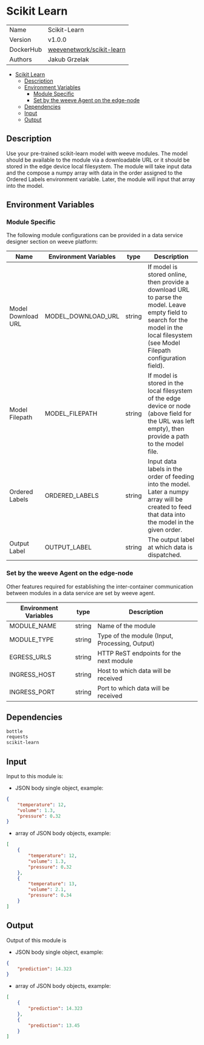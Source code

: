 # Scikit Learn

|           |                                                                                 |
| --------- | ------------------------------------------------------------------------------- |
| Name      | Scikit-Learn                                                                    |
| Version   | v1.0.0                                                                          |
| DockerHub | [weevenetwork/scikit-learn](https://hub.docker.com/r/weevenetwork/scikit-learn) |
| Authors   | Jakub Grzelak                                                                   |

- [Scikit Learn](#scikit-learn)
  - [Description](#description)
  - [Environment Variables](#environment-variables)
    - [Module Specific](#module-specific)
    - [Set by the weeve Agent on the edge-node](#set-by-the-weeve-agent-on-the-edge-node)
  - [Dependencies](#dependencies)
  - [Input](#input)
  - [Output](#output)

## Description

Use your pre-trained scikit-learn model with weeve modules. The model should be available to the module via a downloadable URL or it should be stored in the edge device local filesystem. The module will take input data and the compose a numpy array with data in the order assigned to the Ordered Labels environment variable. Later, the module will input that array into the model.

## Environment Variables

### Module Specific

The following module configurations can be provided in a data service designer section on weeve platform:

| Name               | Environment Variables | type   | Description                                                                                                                                                                                       |
| ------------------ | --------------------- | ------ | ------------------------------------------------------------------------------------------------------------------------------------------------------------------------------------------------- |
| Model Download URL | MODEL_DOWNLOAD_URL    | string | If model is stored online, then provide a download URL to parse the model. Leave empty field to search for the model in the local filesystem (see Model Filepath configuration field).                                                     |
| Model Filepath     | MODEL_FILEPATH        | string | If model is stored in the local filesystem of the edge device or node (above field for the URL was left empty), then provide a path to the model file. |
| Ordered Labels     | ORDERED_LABELS        | string | Input data labels in the order of feeding into the model. Later a numpy array will be created to feed that data into the model in the given order.                                                |
| Output Label       | OUTPUT_LABEL          | string | The output label at which data is dispatched.                                                                                                                                                    |

### Set by the weeve Agent on the edge-node

Other features required for establishing the inter-container communication between modules in a data service are set by weeve agent.

| Environment Variables | type   | Description                                    |
| --------------------- | ------ | ---------------------------------------------- |
| MODULE_NAME           | string | Name of the module                             |
| MODULE_TYPE           | string | Type of the module (Input, Processing, Output) |
| EGRESS_URLS           | string | HTTP ReST endpoints for the next module        |
| INGRESS_HOST          | string | Host to which data will be received            |
| INGRESS_PORT          | string | Port to which data will be received            |

## Dependencies

```txt
bottle
requests
scikit-learn
```

## Input

Input to this module is:

-   JSON body single object, example:

```json
{
    "temperature": 12,
    "volume": 1.3,
    "pressure": 0.32
}
```

-   array of JSON body objects, example:

```json
[
    {
        "temperature": 12,
        "volume": 1.3,
        "pressure": 0.32
    },
    {
        "temperature": 13,
        "volume": 2.1,
        "pressure": 0.34
    }
]
```

## Output

Output of this module is

-   JSON body single object, example:

```json
{
    "prediction": 14.323
}
```

-   array of JSON body objects, example:

```json
[
    {
        "prediction": 14.323
    },
    {
        "prediction": 13.45
    }
]
```
